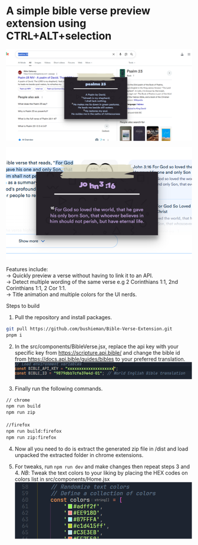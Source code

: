 # A simple bible verse preview extension using CTRL+ALT+selection

  ![Preview1](public/Media/Preview1.png)
  
  ![Preview3](public/Media/Preview3.png)


Features include: <br>-> Quickly preview a verse without having to link it to an API. <br>-> Detect multiple wording of the same verse e.g 2 Corinthians 1:1, 2nd Corinthians 1:1, 2 Cor 1:1. <br>-> Title animation and multiple colors for the UI nerds.

Steps to build
1. Pull the repository and install packages.
  ```sh
  git pull https://github.com/bushieman/Bible-Verse-Extension.git
  pnpm i
  ```

2. In the src/components/BibleVerse.jsx, replace the api key with your specific key from https://scripture.api.bible/ and change the bible id from https://docs.api.bible/guides/bibles to your preferred translation. 
  ![img](public/Media/BibleVerse.jsx.png)

3. Finally run the following commands.
  ```sh
  // chrome
  npm run build
  npm run zip

  //firefox
  npm run build:firefox
  npm run zip:firefox
  ```

4. Now all you need to do is extract the generated zip file in /dist and load unpacked the extracted folder in chrome extensions. 
   
5. For tweaks, run `npm run dev` and make changes then repeat steps 3 and 4.
   *NB*: Tweak the text colors to your liking by placing the HEX codes on colors list in src/components/Home.jsx
   ![img](public/Media/Home.jsx.png)
